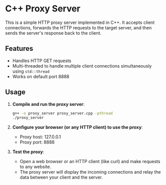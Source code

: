 # C++ Proxy Server

This is a simple HTTP proxy server implemented in C++. It accepts client connections, forwards the HTTP requests to the target server, and then sends the server's response back to the client.

## Features
- Handles HTTP GET requests
- Multi-threaded to handle multiple client connections simultaneously using `std::thread`
- Works on default port 8888

## Usage

1. **Compile and run the proxy server**:
   ```bash
   g++ -o proxy_server proxy_server.cpp -pthread
   ./proxy_server

2. **Configure your browser (or any HTTP client) to use the proxy**:

   - Proxy host: 127.0.0.1
   - Proxy port: 8888

3. **Test the proxy**:

   - Open a web browser or an HTTP client (like curl) and make requests to any website.
   - The proxy server will display the incoming connections and relay the data between your client and the server.
